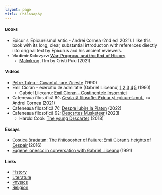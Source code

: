 ```yaml
---
layout: page
title: Philosophy
---
```

#### Books
* Epicur si Epicureismul Antic - Andrei Cornea (2nd ed, 2021). I like this book with its long, clear, substantial introduction with references directly into original text by Epicurus and his ancient reviewers.
* Vladimir Solovyov: [War, Progress, and the End of History](https://www.amazon.com/War-Progress-History-Conversations-Esalen-Lindisfarne/dp/0940262355)
  * [Malmkrog](https://mubi.com/films/malmkrog/player), film by Cristi Puiu (2021)

#### Videos
* [Petre Tutea - Cuvantul care Zideste](https://www.youtube.com/watch?v=TlrH42G2Q8c) (1990)
* Emil Cioran - exercitiu de admiratie (Gabriel Liiceanu) [1](https://www.youtube.com/watch?v=RCOW3cIzR_g) [2](https://www.youtube.com/watch?v=oyjvedVCPYw) [3](https://www.youtube.com/watch?v=ak8NVlX77Ao) [4](https://www.youtube.com/watch?v=WVYVjOYdmiU&t=2s) [5](https://www.youtube.com/watch?v=QxQGHGEOfLo) (1990)
  * Gabriel Liiceanu: [Emil Cioran - Continentele Insomniei](https://www.youtube.com/watch?v=p8HZ48i4KX0)
* Cafeneaua filosofică 50: [Cealaltă filosofie. Epicur și epicureismul.](https://www.youtube.com/watch?v=Nsnt9xoW-M4), cu Andrei Cornea (2021)
* Cafeneaua filosofică 76: [Despre iubire la Platon](https://www.youtube.com/watch?v=3Qa0oms11ys) (2022)
* Cafeneaua filosofică 92: [Descartes Musketeer](https://www.youtube.com/watch?v=qsZ92iGzT4E) (2023)
  * Harold Cook: [The young Descartes](https://www.amazon.com/Young-Descartes-Nobility-Rumor-War/dp/022646296X) (2018)

#### Essays
* [Costica Bradatan](https://lareviewofbooks.org/contributor/costica-bradatan): [The Philosopher of Failure: Emil Cioran’s Heights of Despair](https://lareviewofbooks.org/article/philosopher-failure-emil-ciorans-heights-despair/#!) (2016)
* [Eugene Ionesco in conversation with Gabriel Liiceanu](https://www.google.com/url?sa=t&rct=j&q=&esrc=s&source=web&cd=&cad=rja&uact=8&ved=2ahUKEwiKnJvEgd3zAhWQq3IEHRRtB0gQFnoECAYQAQ&url=https%3A%2F%2Fjournals.sfu.ca%2Fcapreview%2Findex.php%2Fcapreview%2Farticle%2Fdownload%2F1353%2F1353%2F&usg=AOvVaw0fpmgBl3Xz7vGNJyBxXH63) (1991)

#### Links
* [History](/history)
* [Literature](/literature)
* [Physics](/physics)
* [Religion](/religion)
